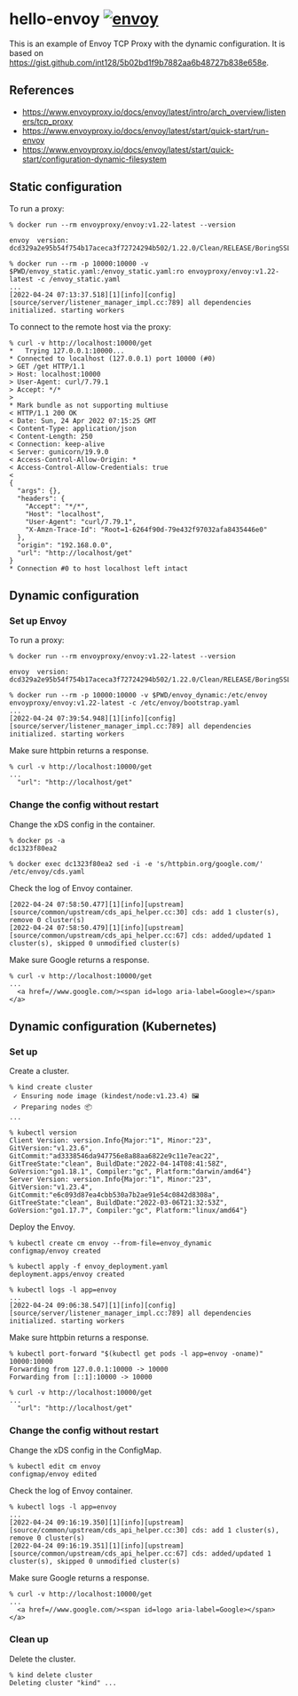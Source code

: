 # hello-envoy [![envoy](https://github.com/int128/hello-envoy/actions/workflows/envoy.yaml/badge.svg)](https://github.com/int128/hello-envoy/actions/workflows/envoy.yaml)

This is an example of Envoy TCP Proxy with the dynamic configuration.
It is based on https://gist.github.com/int128/5b02bd1f9b7882aa6b48727b838e658e.

## References

- https://www.envoyproxy.io/docs/envoy/latest/intro/arch_overview/listeners/tcp_proxy
- https://www.envoyproxy.io/docs/envoy/latest/start/quick-start/run-envoy
- https://www.envoyproxy.io/docs/envoy/latest/start/quick-start/configuration-dynamic-filesystem

## Static configuration

To run a proxy:

```console
% docker run --rm envoyproxy/envoy:v1.22-latest --version

envoy  version: dcd329a2e95b54f754b17aceca3f72724294b502/1.22.0/Clean/RELEASE/BoringSSL

% docker run --rm -p 10000:10000 -v $PWD/envoy_static.yaml:/envoy_static.yaml:ro envoyproxy/envoy:v1.22-latest -c /envoy_static.yaml
...
[2022-04-24 07:13:37.518][1][info][config] [source/server/listener_manager_impl.cc:789] all dependencies initialized. starting workers
```

To connect to the remote host via the proxy:

```console
% curl -v http://localhost:10000/get
*   Trying 127.0.0.1:10000...
* Connected to localhost (127.0.0.1) port 10000 (#0)
> GET /get HTTP/1.1
> Host: localhost:10000
> User-Agent: curl/7.79.1
> Accept: */*
>
* Mark bundle as not supporting multiuse
< HTTP/1.1 200 OK
< Date: Sun, 24 Apr 2022 07:15:25 GMT
< Content-Type: application/json
< Content-Length: 250
< Connection: keep-alive
< Server: gunicorn/19.9.0
< Access-Control-Allow-Origin: *
< Access-Control-Allow-Credentials: true
<
{
  "args": {},
  "headers": {
    "Accept": "*/*",
    "Host": "localhost",
    "User-Agent": "curl/7.79.1",
    "X-Amzn-Trace-Id": "Root=1-6264f90d-79e432f97032afa8435446e0"
  },
  "origin": "192.168.0.0",
  "url": "http://localhost/get"
}
* Connection #0 to host localhost left intact
```

## Dynamic configuration

### Set up Envoy

To run a proxy:

```console
% docker run --rm envoyproxy/envoy:v1.22-latest --version

envoy  version: dcd329a2e95b54f754b17aceca3f72724294b502/1.22.0/Clean/RELEASE/BoringSSL

% docker run --rm -p 10000:10000 -v $PWD/envoy_dynamic:/etc/envoy envoyproxy/envoy:v1.22-latest -c /etc/envoy/bootstrap.yaml
...
[2022-04-24 07:39:54.948][1][info][config] [source/server/listener_manager_impl.cc:789] all dependencies initialized. starting workers
```

Make sure httpbin returns a response.

```console
% curl -v http://localhost:10000/get
...
  "url": "http://localhost/get"
```

### Change the config without restart

Change the xDS config in the container.

```console
% docker ps -a
dc1323f80ea2

% docker exec dc1323f80ea2 sed -i -e 's/httpbin.org/google.com/' /etc/envoy/cds.yaml
```

Check the log of Envoy container.

```console
[2022-04-24 07:58:50.477][1][info][upstream] [source/common/upstream/cds_api_helper.cc:30] cds: add 1 cluster(s), remove 0 cluster(s)
[2022-04-24 07:58:50.479][1][info][upstream] [source/common/upstream/cds_api_helper.cc:67] cds: added/updated 1 cluster(s), skipped 0 unmodified cluster(s)
```

Make sure Google returns a response.

```console
% curl -v http://localhost:10000/get
...
  <a href=//www.google.com/><span id=logo aria-label=Google></span></a>
```

## Dynamic configuration (Kubernetes)

### Set up

Create a cluster.

```console
% kind create cluster
 ✓ Ensuring node image (kindest/node:v1.23.4) 🖼
 ✓ Preparing nodes 📦
...

% kubectl version
Client Version: version.Info{Major:"1", Minor:"23", GitVersion:"v1.23.6", GitCommit:"ad3338546da947756e8a88aa6822e9c11e7eac22", GitTreeState:"clean", BuildDate:"2022-04-14T08:41:58Z", GoVersion:"go1.18.1", Compiler:"gc", Platform:"darwin/amd64"}
Server Version: version.Info{Major:"1", Minor:"23", GitVersion:"v1.23.4", GitCommit:"e6c093d87ea4cbb530a7b2ae91e54c0842d8308a", GitTreeState:"clean", BuildDate:"2022-03-06T21:32:53Z", GoVersion:"go1.17.7", Compiler:"gc", Platform:"linux/amd64"}
```

Deploy the Envoy.

```console
% kubectl create cm envoy --from-file=envoy_dynamic
configmap/envoy created

% kubectl apply -f envoy_deployment.yaml
deployment.apps/envoy created

% kubectl logs -l app=envoy
...
[2022-04-24 09:06:38.547][1][info][config] [source/server/listener_manager_impl.cc:789] all dependencies initialized. starting workers
```

Make sure httpbin returns a response.

```console
% kubectl port-forward "$(kubectl get pods -l app=envoy -oname)" 10000:10000
Forwarding from 127.0.0.1:10000 -> 10000
Forwarding from [::1]:10000 -> 10000

% curl -v http://localhost:10000/get
...
  "url": "http://localhost/get"
```

### Change the config without restart

Change the xDS config in the ConfigMap.

```console
% kubectl edit cm envoy
configmap/envoy edited
```

Check the log of Envoy container.

```console
% kubectl logs -l app=envoy
...
[2022-04-24 09:16:19.350][1][info][upstream] [source/common/upstream/cds_api_helper.cc:30] cds: add 1 cluster(s), remove 0 cluster(s)
[2022-04-24 09:16:19.351][1][info][upstream] [source/common/upstream/cds_api_helper.cc:67] cds: added/updated 1 cluster(s), skipped 0 unmodified cluster(s)
```

Make sure Google returns a response.

```console
% curl -v http://localhost:10000/get
...
  <a href=//www.google.com/><span id=logo aria-label=Google></span></a>
```

### Clean up

Delete the cluster.

```console
% kind delete cluster
Deleting cluster "kind" ...
```
